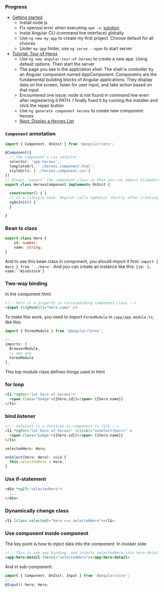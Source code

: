 ### Progress

- [Getting started](https://angular.io/guide/quickstart)
  - Install node js
  - Fix openssl error when executing `npm -v`: [solution](https://github.com/npm/npm/issues/17261#issuecomment-310797098)
  - Instal Angular CLI (command line interface) globally
  - Use `ng new my-app` to create my first project. Choose default for all choices
  - Under `my-app` folder, use `ng serve --open` to start server
- [Tutorial: Tour of Heros](https://angular.io/tutorial)
  - Use `ng new angular-tour-of-heroes` to create a new app. Using default options. Then start the server
  - The page you see is the applciation shell. The shell is controller by an Angular component named AppComponent. Componetns are the fundamental building blocks of Angular applications. They display data on the screen, listen for user input, and take action based on that input
  - Encountered one issue: node is not found in command line even after regiestering it PATH. I finally fixed it by running the installer and click the repair button
  - Use `ng generate component heroes` to create new component: heroes
  - [Next: Display a Heroes List](https://angular.io/tutorial/toh-pt2)

### `Component` annotation

```typescript
import { Component, OnInit } from '@angular/core';

@Component({
  // The component's css selector
  selector: 'app-heroes',
  templateUrl: './heroes.component.html',
  styleUrls: ['./heroes.component.css']
})
// Always `export` the component class so that you can import elsewhere, like `app.module.ts`
export class HeroesComponent implements OnInit {

  constructor() { }
  // Is a lifecyle hook. Angular calls ngOnInit shortly after creating a component. It's a good place to put initialization logic
  ngOnInit() {
  }

}

```

### Bean ts class

```typescript
export class Hero {
    id: number;
    name: string;
}
```

And to use this bean class in component, you should import it first: `import { Hero } from '../hero'`. And you can create an instance like this: `{id: 1, name: 'Windstorm'}`

### Two-way binding

In the component html:
```html
<!-- hero is a property in corresponding component class -->
<input [(ngModel)]="hero.name" />
```

To make this work, you need to import `FormsModule` in `/app/app.module.ts`, like this:

```ts
import { FormsModule } from '@angular/forms';

//...
imports: [
  BrowserModule,
  // new one
  FormsModule
],
```

This top module class defines things used in html

### for loop

```html
<li *ngFor="let hero of heroes">
  <span class="badge">{{hero.id}}</span> {{hero.name}}
</li>
```

### bind listener

```html
<!-- onSelect is a function in component ts file -->
<li *ngFor="let hero of heroes" (click)="onSelect(hero)" >
  <span class="badge">{{hero.id}}</span> {{hero.name}}
</li>
```

```typescript
selectedHero: Hero;

onSelect(hero: Hero): void {
  this.selectedHero = hero;
}
```

### Use if-statement

```html
<div *ngIf="selectedHero">
  ...
</div>
```

### Dynamically change class

```html
<li [class.selected]="hero === selectedHero"></li>
```

### Use component inside component

The key point is how to inject data into the component. In invoker side:

```html
<!-- This is one way binding, and injects selectedHero into hero-detail component's `hero` property -->
<app-hero-detail [hero]="selectedHero"></app-hero-detail>
```

And in sub-component:
```typescript
import { Component, OnInit, Input } from '@angular/core';
//...
@Input() hero: Hero;
```